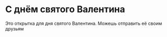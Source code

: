 # С днём святого Валентина
Это открытка для дня святого Валентина. Можешь отправить её своим друзьям

